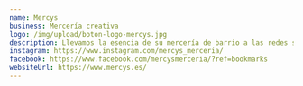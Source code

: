 ```yaml
---
name: Mercys
business: Mercería creativa
logo: /img/upload/boton-logo-mercys.jpg
description: Llevamos la esencia de su mercería de barrio a las redes sociales. Acompañamos su transformación digital en RRSS y el establecimiento de su tienda online.
instagram: https://www.instagram.com/mercys_merceria/
facebook: https://www.facebook.com/mercysmerceria/?ref=bookmarks
websiteUrl: https://www.mercys.es/
---
```

